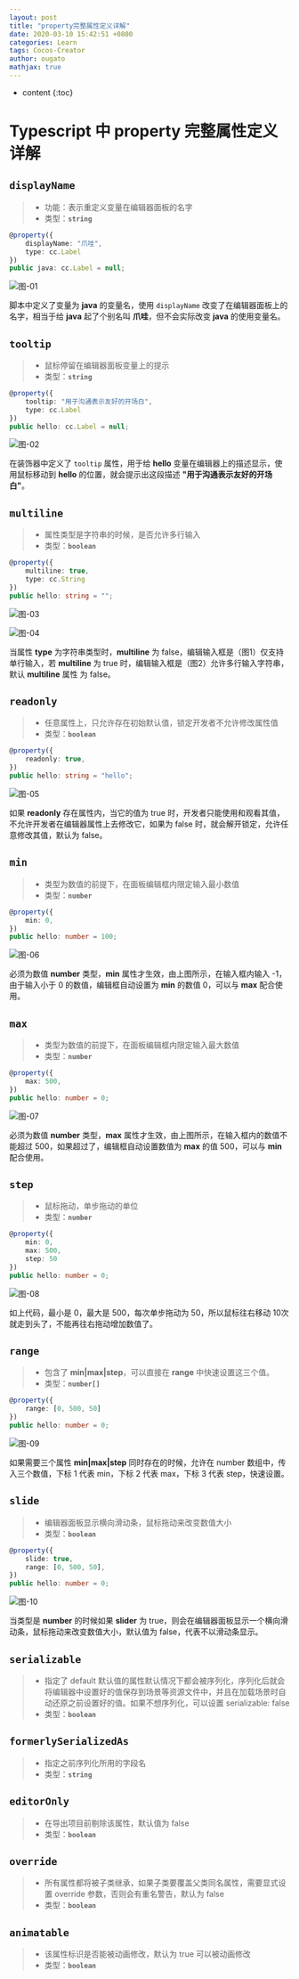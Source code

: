 ```yaml
---
layout: post
title: "property完整属性定义详解"
date: 2020-03-10 15:42:51 +0800
categories: Learn
tags: Cocos-Creator
author: ougato
mathjax: true
---
```


* content
{:toc}




# Typescript 中 property 完整属性定义详解

## **`displayName`**
> * 功能：表示重定义变量在编辑器面板的名字 
> * 类型：**`string`**

```typescript
@property({
    displayName: "爪哇",
    type: cc.Label
})
public java: cc.Label = null;
```

![图-01](https://raw.githubusercontent.com/ougato/ougato.github.res/master/2020-03-10-PropertyDefine/property-define-01.png)

脚本中定义了变量为 **java** 的变量名，使用 `displayName` 改变了在编辑器面板上的名字，相当于给 **java** 起了个别名叫 **爪哇**，但不会实际改变 **java** 的使用变量名。

## **`tooltip`**
> * 鼠标停留在编辑器面板变量上的提示 
> * 类型：**`string`**

```typescript
@property({
    tooltip: "用于沟通表示友好的开场白",
    type: cc.Label
})
public hello: cc.Label = null;
```

![图-02](https://raw.githubusercontent.com/ougato/ougato.github.res/master/2020-03-10-PropertyDefine/property-define-02.gif)

在装饰器中定义了 `tooltip` 属性，用于给 **hello** 变量在编辑器上的描述显示，使用鼠标移动到 **hello** 的位置，就会提示出这段描述 **"用于沟通表示友好的开场白"**。

## **`multiline`**
> * 属性类型是字符串的时候，是否允许多行输入
> * 类型：**`boolean`**

```typescript
@property({
    multiline: true,
    type: cc.String
})
public hello: string = "";
```

![图-03](https://raw.githubusercontent.com/ougato/ougato.github.res/master/2020-03-10-PropertyDefine/property-define-03.png)

![图-04](https://raw.githubusercontent.com/ougato/ougato.github.res/master/2020-03-10-PropertyDefine/property-define-04.png)

当属性 **type** 为字符串类型时，**multiline** 为 false，编辑输入框是（图1）仅支持单行输入，若 **multiline** 为 true 时，编辑输入框是（图2）允许多行输入字符串，默认 **multiline** 属性 为 false。

## **`readonly`**
> * 任意属性上，只允许存在初始默认值，锁定开发者不允许修改属性值
> * 类型：**`boolean`**

```typescript
@property({
    readonly: true,
})
public hello: string = "hello";
```

![图-05](https://raw.githubusercontent.com/ougato/ougato.github.res/master/2020-03-10-PropertyDefine/property-define-05.gif)

如果 **readonly** 存在属性内，当它的值为 true 时，开发者只能使用和观看其值，不允许开发者在编辑器属性上去修改它，如果为 false 时，就会解开锁定，允许任意修改其值，默认为 false。

## **`min`**
> * 类型为数值的前提下，在面板编辑框内限定输入最小数值
> * 类型：**`number`**

```typescript
@property({
    min: 0,
})
public hello: number = 100;
```

![图-06](https://raw.githubusercontent.com/ougato/ougato.github.res/master/2020-03-10-PropertyDefine/property-define-06.gif)

必须为数值 **number** 类型，**min** 属性才生效，由上图所示，在输入框内输入 -1，由于输入小于 0 的数值，编辑框自动设置为 **min** 的数值 0，可以与 **max** 配合使用。

## **`max`**
> * 类型为数值的前提下，在面板编辑框内限定输入最大数值
> * 类型：**`number`**

```typescript
@property({
    max: 500,
})
public hello: number = 0;
```

![图-07](https://raw.githubusercontent.com/ougato/ougato.github.res/master/2020-03-10-PropertyDefine/property-define-07.gif)

必须为数值 **number** 类型，**max** 属性才生效，由上图所示，在输入框内的数值不能超过 500，如果超过了，编辑框自动设置数值为 **max** 的值 500，可以与 **min** 配合使用。

## **`step`**
> * 鼠标拖动，单步拖动的单位
> * 类型：**`number`**

```typescript
@property({
    min: 0,
    max: 500,
    step: 50
})
public hello: number = 0;
```

![图-08](https://raw.githubusercontent.com/ougato/ougato.github.res/master/2020-03-10-PropertyDefine/property-define-08.gif)

如上代码，最小是 0，最大是 500，每次单步拖动为 50，所以鼠标往右移动 10次就走到头了，不能再往右拖动增加数值了。

## **`range`**
> * 包含了 **min|max|step**，可以直接在 **range** 中快速设置这三个值。
> * 类型：**`number[]`**

```typescript
@property({
    range: [0, 500, 50]
})
public hello: number = 0;
```

![图-09](https://raw.githubusercontent.com/ougato/ougato.github.res/master/2020-03-10-PropertyDefine/property-define-09.gif)

如果需要三个属性 **min|max|step** 同时存在的时候，允许在 number 数组中，传入三个数值，下标 1 代表 min，下标 2 代表 max，下标 3 代表 step，快速设置。

## **`slide`**
> * 编辑器面板显示横向滑动条，鼠标拖动来改变数值大小
> * 类型：**`boolean`**

```typescript
@property({
    slide: true,
    range: [0, 500, 50],
})
public hello: number = 0;
```

![图-10](https://raw.githubusercontent.com/ougato/ougato.github.res/master/2020-03-10-PropertyDefine/property-define-10.gif)

当类型是 **number** 的时候如果 **slider** 为 true，则会在编辑器面板显示一个横向滑动条，鼠标拖动来改变数值大小，默认值为 false，代表不以滑动条显示。


## **`serializable`**
> * 指定了 default 默认值的属性默认情况下都会被序列化，序列化后就会将编辑器中设置好的值保存到场景等资源文件中，并且在加载场景时自动还原之前设置好的值。如果不想序列化，可以设置 serializable: false
> * 类型：**`boolean`**

## **`formerlySerializedAs`**
> * 指定之前序列化所用的字段名
> * 类型：**`string`**

## **`editorOnly`**
> * 在导出项目前剔除该属性，默认值为 false
> * 类型：**`boolean`**

## **`override`**
> * 所有属性都将被子类继承，如果子类要覆盖父类同名属性，需要显式设置 override 参数，否则会有重名警告，默认为 false
> * 类型：**`boolean`**

## **`animatable`**
> * 该属性标识是否能被动画修改，默认为 true 可以被动画修改
> * 类型：**`boolean`**